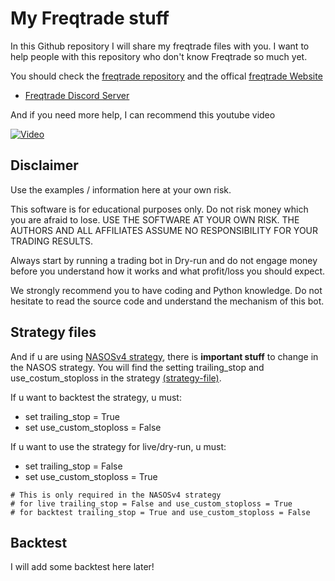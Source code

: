 # My Freqtrade stuff

In this Github repository I will share my freqtrade files with you.
I want to help people with this repository who don't know Freqtrade so much yet.

You should check the [freqtrade repository](https://github.com/freqtrade/freqtrade/) and the offical [freqtrade Website](https://www.freqtrade.io/en/latest/)

- [Freqtrade Discord Server](https://discord.gg/p7nuUNVfP7)

And if you need more help, I can recommend this youtube video

[![Video](https://i.ytimg.com/vi/wq3uLSDJxUQ/hqdefault.jpg?sqp=-oaymwEjCOADEI4CSFryq4qpAxUIARUAAAAAGAElAADIQj0AgKJDeAE=&rs=AOn4CLAq0Kl2t-u_Vruy8BSRQRxMSTvHKA)](https://www.youtube.com/watch?v=wq3uLSDJxUQ)

## Disclaimer

Use the examples / information here at your own risk.


This software is for educational purposes only. Do not risk money which
you are afraid to lose. USE THE SOFTWARE AT YOUR OWN RISK. THE AUTHORS
AND ALL AFFILIATES ASSUME NO RESPONSIBILITY FOR YOUR TRADING RESULTS.

Always start by running a trading bot in Dry-run and do not engage money
before you understand how it works and what profit/loss you should
expect.

We strongly recommend you to have coding and Python knowledge. Do not
hesitate to read the source code and understand the mechanism of this bot.


## Strategy files

And if u are using [NASOSv4 strategy](https://github.com/Foxel05/freqtrade-stuff/blob/master/strategies/NASOSv4.py), there is **important stuff** to change in the NASOS strategy. You will find the setting trailing_stop and use_costum_stoploss in the strategy [(strategy-file)](https://github.com/Foxel05/freqtrade-stuff/blob/master/strategies/NASOSv4.py).

If u want to backtest the strategy, u must:

- set trailing_stop = True
- set use_custom_stoploss = False

If u want to use the strategy for live/dry-run, u must:
- set trailing_stop = False
- set use_custom_stoploss = True

```
# This is only required in the NASOSv4 strategy
# for live trailing_stop = False and use_custom_stoploss = True
# for backtest trailing_stop = True and use_custom_stoploss = False
```

## Backtest

I will add some backtest here later!
